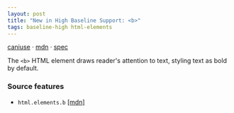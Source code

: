 ```yaml
---
layout: post
title: "New in High Baseline Support: <b>"
tags: baseline-high html-elements
---
```


[caniuse](https://caniuse.com/?search=b) · [mdn](https://developer.mozilla.org/en-US/search?q=<b>) · [spec](https://html.spec.whatwg.org/multipage/text-level-semantics.html#the-b-element)

The `<b>` HTML element draws reader's attention to text, styling text as bold by default.

### Source features

- ``html.elements.b`` [[mdn]](https://developer.mozilla.org/en-US/search?q=html.elements.b)
